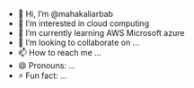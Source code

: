 - 👋 Hi, I’m @mahakaliarbab
- 👀 I’m interested in cloud computing 
- 🌱 I’m currently learning AWS Microsoft azure
- 💞️ I’m looking to collaborate on ...
- 📫 How to reach me ...
- 😄 Pronouns: ...
- ⚡ Fun fact: ...

<!---
mahakaliarbab/mahakaliarbab is a ✨ special ✨ repository because its `README.md` (this file) appears on your GitHub profile.
You can click the Preview link to take a look at your changes.
--->
